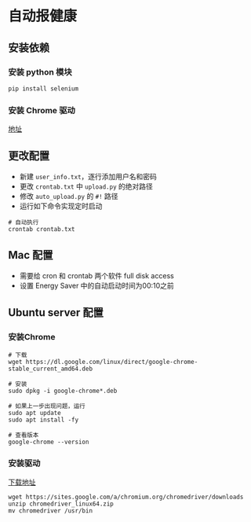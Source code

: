 # 自动报健康

## 安装依赖

### 安装 python 模块

```bash
pip install selenium
```

### 安装 Chrome 驱动

[地址](https://sites.google.com/a/chromium.org/chromedriver/downloads)

## 更改配置

* 新建 `user_info.txt`，逐行添加用户名和密码
* 更改 `crontab.txt` 中 `upload.py` 的绝对路径
* 修改 `auto_upload.py` 的 `#!` 路径 
* 运行如下命令实现定时启动

```shell script
# 自动执行
crontab crontab.txt
```

## Mac 配置

* 需要给 cron 和 crontab 两个软件 full disk access
* 设置 Energy Saver 中的自动启动时间为00:10之前

## Ubuntu server 配置

### 安装Chrome

```shell script
# 下载
wget https://dl.google.com/linux/direct/google-chrome-stable_current_amd64.deb

# 安装
sudo dpkg -i google-chrome*.deb

# 如果上一步出现问题，运行
sudo apt update
sudo apt install -fy

# 查看版本
google-chrome --version
```

### 安装驱动

[下载地址](https://sites.google.com/a/chromium.org/chromedriver/downloads)

```shell script
wget https://sites.google.com/a/chromium.org/chromedriver/downloads
unzip chromedriver_linux64.zip
mv chromedriver /usr/bin
```
